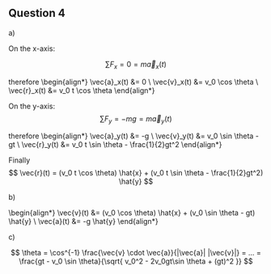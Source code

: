 ## Question 4

a)

On the x-axis:

$$
\sum F_x = 0 = m\vec{a}_x(t)
$$

therefore 
\begin{align*}
\vec{a}_x(t) &= 0 \\
\vec{v}_x(t) &= v_0 \cos \theta \\
\vec{r}_x(t) &= v_0 t \cos \theta
\end{align*}

On the y-axis:
$$
\sum F_y = -mg = m\vec{a}_y(t)
$$

therefore
\begin{align*}
\vec{a}_y(t) &= -g \\
\vec{v}_y(t) &= v_0 \sin \theta - gt \\
\vec{r}_y(t) &= v_0 t \sin \theta - \frac{1}{2}gt^2
\end{align*}

Finally
$$
\vec{r}(t) = (v_0 t \cos \theta) \hat{x} + (v_0 t \sin \theta - \frac{1}{2}gt^2) \hat{y}
$$

b)

\begin{align*}
\vec{v}(t) &= (v_0 \cos \theta) \hat{x} + (v_0 \sin \theta - gt) \hat{y} \\
\vec{a}(t) &= -g \hat{y}
\end{align*}

c)

$$
\theta = \cos^{-1} \frac{\vec{v} \cdot \vec{a}}{|\vec{a}| |\vec{v}|} = ... = \frac{gt - v_0 \sin \theta}{\sqrt{
    v_0^2 - 2v_0gt\sin \theta + (gt)^2
}}
$$